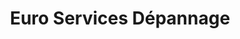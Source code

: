 ---
title: "Euro Services Dépannage"
url: /roquebrune-sur-argens/euro-services-depannage/
shop: réparation de voitures
---